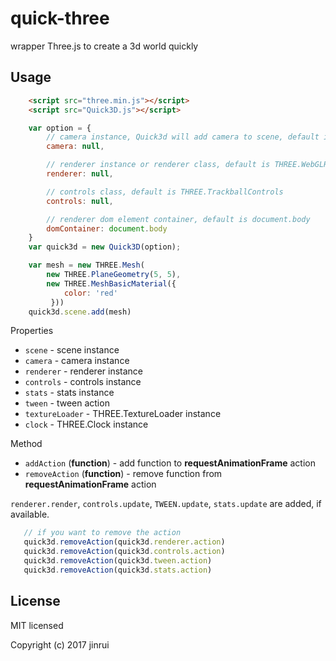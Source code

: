 # quick-three
wrapper Three.js to create a 3d world quickly
## Usage
```html
    <script src="three.min.js"></script>
    <script src="Quick3D.js"></script>
```
```javascript
    var option = {
        // camera instance, Quick3d will add camera to scene, default is THREE.PerspectiveCamera
        camera: null,

        // renderer instance or renderer class, default is THREE.WebGLRenderer
        renderer: null,

        // controls class, default is THREE.TrackballControls
        controls: null,

        // renderer dom element container, default is document.body
        domContainer: document.body
    }
    var quick3d = new Quick3D(option);

    var mesh = new THREE.Mesh(
        new THREE.PlaneGeometry(5, 5),
        new THREE.MeshBasicMaterial({
            color: 'red'
         }))
    quick3d.scene.add(mesh)
```
Properties
* ```scene``` - scene instance
* ```camera``` - camera instance
* ```renderer``` - renderer instance
* ```controls``` - controls instance
* ```stats``` - stats instance
* ```tween``` - tween action
* ```textureLoader``` - THREE.TextureLoader instance
* ```clock``` - THREE.Clock instance

Method
* ```addAction``` (__function__) - add function to __requestAnimationFrame__ action
* ```removeAction``` (__function__) - remove function from __requestAnimationFrame__ action

```renderer.render```, ```controls.update```, ```TWEEN.update```, ```stats.update``` are added, if available.
 ```javascript
    // if you want to remove the action
    quick3d.removeAction(quick3d.renderer.action)
    quick3d.removeAction(quick3d.controls.action)
    quick3d.removeAction(quick3d.tween.action)
    quick3d.removeAction(quick3d.stats.action)
 ```

## License
MIT licensed

Copyright (c) 2017 jinrui
